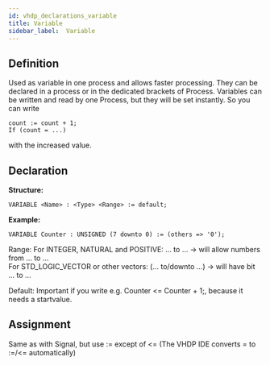```yaml
---
id: vhdp_declarations_variable
title: Variable
sidebar_label:  Variable
---
```


## Definition

Used as variable in one process and allows faster processing.
They can be declared in a process or in the dedicated brackets of Process.
Variables can be written and read by one Process, but they will be set instantly. So you can write 
```vhdp
count := count + 1;
If (count = ...) 
```
with the increased value.

## Declaration

**Structure:**
```vhdp
VARIABLE <Name> : <Type> <Range> := default;
```
**Example:**
```vhdp
VARIABLE Counter : UNSIGNED (7 downto 0) := (others => '0');
```

Range: For INTEGER, NATURAL and POSITIVE: ... to ... -> will allow numbers from ... to ...<br>
       For STD_LOGIC_VECTOR or other vectors: (... to/downto ...) -> will have bit ... to ...

Default: Important if you write e.g. Counter <= Counter + 1;, because it needs a startvalue.

## Assignment

Same as with Signal, but use := except of <= (The VHDP IDE converts = to :=/<= automatically)